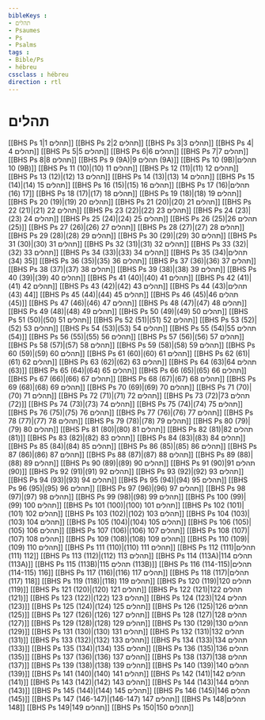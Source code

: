 ```yaml
---
bibleKeys : 
- תהלים
- Psaumes
- Ps
- Psalms
tags : 
- Bible/Ps
- hébreu
cssclass : hébreu
direction : rtl
---
```


# תהלים

[[BHS Ps 1|תהלים 1]]
[[BHS Ps 2|תהלים 2]]
[[BHS Ps 3|תהלים 3]]
[[BHS Ps 4|תהלים 4]]
[[BHS Ps 5|תהלים 5]]
[[BHS Ps 6|תהלים 6]]
[[BHS Ps 7|תהלים 7]]
[[BHS Ps 8|תהלים 8]]
[[BHS Ps 9 (9A)|תהלים 9 (9A)]]
[[BHS Ps 10 (9B)|תהלים 10 (9B)]]
[[BHS Ps 11 (10)|תהלים 11 (10)]]
[[BHS Ps 12 (11)|תהלים 12 (11)]]
[[BHS Ps 13 (12)|תהלים 13 (12)]]
[[BHS Ps 14 (13)|תהלים 14 (13)]]
[[BHS Ps 15 (14)|תהלים 15 (14)]]
[[BHS Ps 16 (15)|תהלים 16 (15)]]
[[BHS Ps 17 (16)|תהלים 17 (16)]]
[[BHS Ps 18 (17)|תהלים 18 (17)]]
[[BHS Ps 19 (18)|תהלים 19 (18)]]
[[BHS Ps 20 (19)|תהלים 20 (19)]]
[[BHS Ps 21 (20)|תהלים 21 (20)]]
[[BHS Ps 22 (21)|תהלים 22 (21)]]
[[BHS Ps 23 (22)|תהלים 23 (22)]]
[[BHS Ps 24 (23)|תהלים 24 (23)]]
[[BHS Ps 25 (24)|תהלים 25 (24)]]
[[BHS Ps 26 (25)|תהלים 26 (25)]]
[[BHS Ps 27 (26)|תהלים 27 (26)]]
[[BHS Ps 28 (27)|תהלים 28 (27)]]
[[BHS Ps 29 (28)|תהלים 29 (28)]]
[[BHS Ps 30 (29)|תהלים 30 (29)]]
[[BHS Ps 31 (30)|תהלים 31 (30)]]
[[BHS Ps 32 (31)|תהלים 32 (31)]]
[[BHS Ps 33 (32)|תהלים 33 (32)]]
[[BHS Ps 34 (33)|תהלים 34 (33)]]
[[BHS Ps 35 (34)|תהלים 35 (34)]]
[[BHS Ps 36 (35)|תהלים 36 (35)]]
[[BHS Ps 37 (36)|תהלים 37 (36)]]
[[BHS Ps 38 (37)|תהלים 38 (37)]]
[[BHS Ps 39 (38)|תהלים 39 (38)]]
[[BHS Ps 40 (39)|תהלים 40 (39)]]
[[BHS Ps 41 (40)|תהלים 41 (40)]]
[[BHS Ps 42 (41)|תהלים 42 (41)]]
[[BHS Ps 43 (42)|תהלים 43 (42)]]
[[BHS Ps 44 (43)|תהלים 44 (43)]]
[[BHS Ps 45 (44)|תהלים 45 (44)]]
[[BHS Ps 46 (45)|תהלים 46 (45)]]
[[BHS Ps 47 (46)|תהלים 47 (46)]]
[[BHS Ps 48 (47)|תהלים 48 (47)]]
[[BHS Ps 49 (48)|תהלים 49 (48)]]
[[BHS Ps 50 (49)|תהלים 50 (49)]]
[[BHS Ps 51 (50)|תהלים 51 (50)]]
[[BHS Ps 52 (51)|תהלים 52 (51)]]
[[BHS Ps 53 (52)|תהלים 53 (52)]]
[[BHS Ps 54 (53)|תהלים 54 (53)]]
[[BHS Ps 55 (54)|תהלים 55 (54)]]
[[BHS Ps 56 (55)|תהלים 56 (55)]]
[[BHS Ps 57 (56)|תהלים 57 (56)]]
[[BHS Ps 58 (57)|תהלים 58 (57)]]
[[BHS Ps 59 (58)|תהלים 59 (58)]]
[[BHS Ps 60 (59)|תהלים 60 (59)]]
[[BHS Ps 61 (60)|תהלים 61 (60)]]
[[BHS Ps 62 (61)|תהלים 62 (61)]]
[[BHS Ps 63 (62)|תהלים 63 (62)]]
[[BHS Ps 64 (63)|תהלים 64 (63)]]
[[BHS Ps 65 (64)|תהלים 65 (64)]]
[[BHS Ps 66 (65)|תהלים 66 (65)]]
[[BHS Ps 67 (66)|תהלים 67 (66)]]
[[BHS Ps 68 (67)|תהלים 68 (67)]]
[[BHS Ps 69 (68)|תהלים 69 (68)]]
[[BHS Ps 70 (69)|תהלים 70 (69)]]
[[BHS Ps 71 (70)|תהלים 71 (70)]]
[[BHS Ps 72 (71)|תהלים 72 (71)]]
[[BHS Ps 73 (72)|תהלים 73 (72)]]
[[BHS Ps 74 (73)|תהלים 74 (73)]]
[[BHS Ps 75 (74)|תהלים 75 (74)]]
[[BHS Ps 76 (75)|תהלים 76 (75)]]
[[BHS Ps 77 (76)|תהלים 77 (76)]]
[[BHS Ps 78 (77)|תהלים 78 (77)]]
[[BHS Ps 79 (78)|תהלים 79 (78)]]
[[BHS Ps 80 (79)|תהלים 80 (79)]]
[[BHS Ps 81 (80)|תהלים 81 (80)]]
[[BHS Ps 82 (81)|תהלים 82 (81)]]
[[BHS Ps 83 (82)|תהלים 83 (82)]]
[[BHS Ps 84 (83)|תהלים 84 (83)]]
[[BHS Ps 85 (84)|תהלים 85 (84)]]
[[BHS Ps 86 (85)|תהלים 86 (85)]]
[[BHS Ps 87 (86)|תהלים 87 (86)]]
[[BHS Ps 88 (87)|תהלים 88 (87)]]
[[BHS Ps 89 (88)|תהלים 89 (88)]]
[[BHS Ps 90 (89)|תהלים 90 (89)]]
[[BHS Ps 91 (90)|תהלים 91 (90)]]
[[BHS Ps 92 (91)|תהלים 92 (91)]]
[[BHS Ps 93 (92)|תהלים 93 (92)]]
[[BHS Ps 94 (93)|תהלים 94 (93)]]
[[BHS Ps 95 (94)|תהלים 95 (94)]]
[[BHS Ps 96 (95)|תהלים 96 (95)]]
[[BHS Ps 97 (96)|תהלים 97 (96)]]
[[BHS Ps 98 (97)|תהלים 98 (97)]]
[[BHS Ps 99 (98)|תהלים 99 (98)]]
[[BHS Ps 100 (99)|תהלים 100 (99)]]
[[BHS Ps 101 (100)|תהלים 101 (100)]]
[[BHS Ps 102 (101)|תהלים 102 (101)]]
[[BHS Ps 103 (102)|תהלים 103 (102)]]
[[BHS Ps 104 (103)|תהלים 104 (103)]]
[[BHS Ps 105 (104)|תהלים 105 (104)]]
[[BHS Ps 106 (105)|תהלים 106 (105)]]
[[BHS Ps 107 (106)|תהלים 107 (106)]]
[[BHS Ps 108 (107)|תהלים 108 (107)]]
[[BHS Ps 109 (108)|תהלים 109 (108)]]
[[BHS Ps 110 (109)|תהלים 110 (109)]]
[[BHS Ps 111 (110)|תהלים 111 (110)]]
[[BHS Ps 112 (111)|תהלים 112 (111)]]
[[BHS Ps 113 (112)|תהלים 113 (112)]]
[[BHS Ps 114 (113A)|תהלים 114 (113A)]]
[[BHS Ps 115 (113B)|תהלים 115 (113B)]]
[[BHS Ps 116 (114-115)|תהלים 116 (114-115)]]
[[BHS Ps 117 (116)|תהלים 117 (116)]]
[[BHS Ps 118 (117)|תהלים 118 (117)]]
[[BHS Ps 119 (118)|תהלים 119 (118)]]
[[BHS Ps 120 (119)|תהלים 120 (119)]]
[[BHS Ps 121 (120)|תהלים 121 (120)]]
[[BHS Ps 122 (121)|תהלים 122 (121)]]
[[BHS Ps 123 (122)|תהלים 123 (122)]]
[[BHS Ps 124 (123)|תהלים 124 (123)]]
[[BHS Ps 125 (124)|תהלים 125 (124)]]
[[BHS Ps 126 (125)|תהלים 126 (125)]]
[[BHS Ps 127 (126)|תהלים 127 (126)]]
[[BHS Ps 128 (127)|תהלים 128 (127)]]
[[BHS Ps 129 (128)|תהלים 129 (128)]]
[[BHS Ps 130 (129)|תהלים 130 (129)]]
[[BHS Ps 131 (130)|תהלים 131 (130)]]
[[BHS Ps 132 (131)|תהלים 132 (131)]]
[[BHS Ps 133 (132)|תהלים 133 (132)]]
[[BHS Ps 134 (133)|תהלים 134 (133)]]
[[BHS Ps 135 (134)|תהלים 135 (134)]]
[[BHS Ps 136 (135)|תהלים 136 (135)]]
[[BHS Ps 137 (136)|תהלים 137 (136)]]
[[BHS Ps 138 (137)|תהלים 138 (137)]]
[[BHS Ps 139 (138)|תהלים 139 (138)]]
[[BHS Ps 140 (139)|תהלים 140 (139)]]
[[BHS Ps 141 (140)|תהלים 141 (140)]]
[[BHS Ps 142 (141)|תהלים 142 (141)]]
[[BHS Ps 143 (142)|תהלים 143 (142)]]
[[BHS Ps 144 (143)|תהלים 144 (143)]]
[[BHS Ps 145 (144)|תהלים 145 (144)]]
[[BHS Ps 146 (145)|תהלים 146 (145)]]
[[BHS Ps 147 (146-147)|תהלים 147 (146-147)]]
[[BHS Ps 148|תהלים 148]]
[[BHS Ps 149|תהלים 149]]
[[BHS Ps 150|תהלים 150]]
